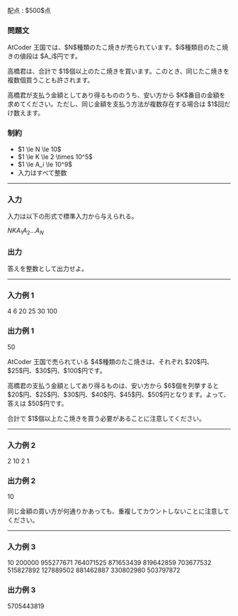 
<div>

<span>

<span>

<p>
配点 : $500$点
</p>

<div>

<section>

### **問題文**

<p>
AtCoder 王国では、$N$種類のたこ焼きが売られています。$i$種類目のたこ焼きの値段は $A_i$円です。
</p>

<p>
高橋君は、合計で $1$個以上のたこ焼きを買います。このとき、同じたこ焼きを複数個買うことも許されます。
</p>

<p>
高橋君が支払う金額としてあり得るもののうち、安い方から $K$番目の金額を求めてください。ただし、同じ金額を支払う方法が複数存在する場合は $1$回だけ数えます。
</p>

</section>

</div>

<div>

<section>

### **制約**

<ul>

<li>
$1 \le N \le 10$
</li>

<li>
$1 \le K \le 2 \times 10^5$
</li>

<li>
$1 \le A_i \le 10^9$
</li>

<li>
入力はすべて整数
</li>

</ul>

</section>

</div>

---

<div>

<div>

<section>

### **入力**

<p>
入力は以下の形式で標準入力から与えられる。
</p>

<div>

$N$$K$$A_1$$A_2$$\dots$$A_N$
</div>

</section>

</div>

<div>

<section>

### **出力**

<p>
答えを整数として出力せよ。
</p>

</section>

</div>

</div>

---

<div>

<section>

### **入力例 1**

<div>

4 6
20 25 30 100

</div>

</section>

</div>

<div>

<section>

### **出力例 1**

<div>

50

</div>

<p>
AtCoder 王国で売られている $4$種類のたこ焼きは、それぞれ $20$円、$25$円、$30$円、$100$円です。
</p>

<p>
高橋君の支払う金額としてあり得るものは、安い方から $6$個を列挙すると $20$円、$25$円、$30$円、$40$円、$45$円、$50$円となります。よって、答えは $50$円です。
</p>

<p>
合計で $1$個以上たこ焼きを買う必要があることに注意してください。
</p>

</section>

</div>

---

<div>

<section>

### **入力例 2**

<div>

2 10
2 1

</div>

</section>

</div>

<div>

<section>

### **出力例 2**

<div>

10

</div>

<p>
同じ金額の買い方が何通りかあっても、重複してカウントしないことに注意してください。
</p>

</section>

</div>

---

<div>

<section>

### **入力例 3**

<div>

10 200000
955277671 764071525 871653439 819642859 703677532 515827892 127889502 881462887 330802980 503797872

</div>

</section>

</div>

<div>

<section>

### **出力例 3**

<div>

5705443819

</div>

</section>

</div>

</span>

</span>

</div>
